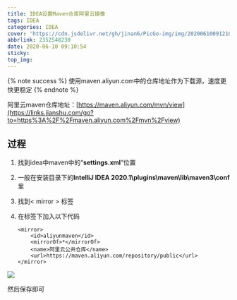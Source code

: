 ```yaml
---
title: IDEA设置Maven仓库阿里云镜像
tags: IDEA
categories: IDEA
cover: 'https://cdn.jsdelivr.net/gh/jinan6/PicGo-img/img/20200610091210.jpeg'
abbrlink: 2352548230
date: 2020-06-10 09:10:54
sticky:
top_img:
---
```


{% note success %} 使用maven.aliyun.com中的仓库地址作为下载源，速度更快更稳定 {% endnote %}

阿里云maven仓库地址：[https://maven.aliyun.com/mvn/view](https://links.jianshu.com/go?to=https%3A%2F%2Fmaven.aliyun.com%2Fmvn%2Fview)

## 过程

1. 找到idea中maven中的“**settings.xml**”位置

2. 一般在安装目录下的**IntelliJ IDEA 2020.1\plugins\maven\lib\maven3\conf**里

3. 找到< mirror > 标签

4. 在标签下加入以下代码

   ```code
   <mirror>
       <id>aliyunmaven</id>
       <mirrorOf>*</mirrorOf>
       <name>阿里云公共仓库</name>
       <url>https://maven.aliyun.com/repository/public</url>
   </mirror>
   ```

   

![](IDEA设置Maven仓库阿里云镜像/20200610091848.png)

然后保存即可